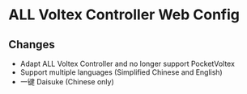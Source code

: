 # ALL Voltex Controller Web Config

## Changes
- Adapt ALL Voltex Controller and no longer support PocketVoltex
- Support multiple languages (Simplified Chinese and English)
- 一键 Daisuke (Chinese only)